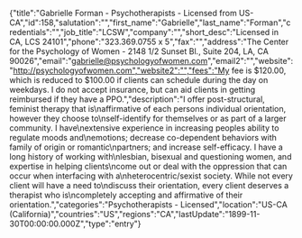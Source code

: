 {"title":"Gabrielle Forman - Psychotherapists - Licensed from US-CA","id":158,"salutation":"","first_name":"Gabrielle","last_name":"Forman","credentials":"","job_title":"LCSW","company":"","short_desc":"Licensed in CA, LCS 24101","phone":"323.369.0755 x 5","fax":"","address":"The Center for the Psychology of Women - 2148 1/2 Sunset Bl., Suite 204, LA, CA 90026","email":"gabrielle@psychologyofwomen.com","email2":"","website":"http://psychologyofwomen.com","website2":"","fees":"My fee is $120.00, which is reduced to $100.00 if clients can schedule during the day on weekdays.  I do not accept insurance, but can aid clients in getting reimbursed if they have a PPO.","description":"I offer post-structural, feminist therapy that is\naffirmative of each persons individual orientation, however they choose to\nself-identify for themselves or as part of a larger community.  I have\nextensive experience in increasing peoples ability to regulate moods and\nemotions; decrease co-dependent behaviors with family of origin or romantic\npartners; and increase self-efficacy.  I have a long history of working with\nlesbian, bisexual and questioning women, and expertise in helping clients\ncome out or deal with the oppression that can occur when interfacing with a\nheterocentric/sexist society.   While not every client will have a need to\ndiscuss their orientation, every client deserves a therapist who is\ncompletely accepting and affirmative of their orientation.","categories":"Psychotherapists - Licensed","location":"US-CA (California)","countries":"US","regions":"CA","lastUpdate":"1899-11-30T00:00:00.000Z","type":"entry"}
